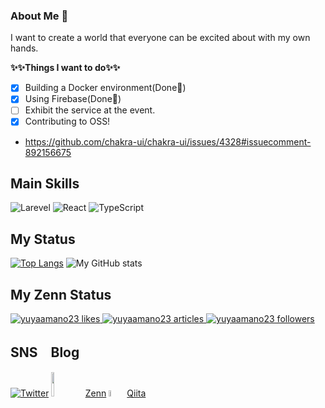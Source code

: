 ### About Me 👋

I want to create a world that everyone can be excited about with my own hands.

**✨✨Things I want to do✨✨**<br>
- [x] Building a Docker environment(Done💪)
- [x] Using Firebase(Done💪)
- [ ] Exhibit the service at the event.
- [x] Contributing to OSS!
 - https://github.com/chakra-ui/chakra-ui/issues/4328#issuecomment-892156675


## Main Skills

![Larevel](https://www.vectorlogo.zone/logos/laravel/laravel-icon.svg)
![React](https://www.vectorlogo.zone/logos/reactjs/reactjs-icon.svg)
![TypeScript](https://www.vectorlogo.zone/logos/typescriptlang/typescriptlang-icon.svg)

## My Status

[![Top Langs](https://github-readme-stats.vercel.app/api/top-langs/?username=yuyaamano23&layout=compact)](https://github.com/yuyaamano23)
![My GitHub stats](https://github-readme-stats.vercel.app/api?username=yuyaamano23&show_icons=true&theme=flag-india)

## My Zenn Status
<!-- Like のバッジ -->
  <a href="https://zenn.dev/yuyaamano23">
    <img src="https://zenn.badge.nikaera.com/s/yuyaamano23/likes?style=plastic" alt="yuyaamano23 likes" />
  </a>

  <!-- Articles のバッジ -->
  <a href="https://zenn.dev/yuyaamano23/articles">
    <img src="https://zenn.badge.nikaera.com/s/yuyaamano23/articles?style=plastic" alt="yuyaamano23 articles" />
  </a>

  <!-- Followers のバッジ -->
  <a href="https://zenn.dev/yuyaamano23/followers">
    <img src="https://zenn.badge.nikaera.com/s/yuyaamano23/followers?style=plastic" alt="yuyaamano23 followers" />
  </a>

## SNS　Blog

[![Twitter](https://www.vectorlogo.zone/logos/twitter/twitter-ar21.svg)](https://twitter.com/Yuya2218)
<img src="https://user-images.githubusercontent.com/58542696/107915561-0f7d7080-6fa8-11eb-97f3-0f92cdb4ca71.png" width="10%">
[Zenn](https://zenn.dev/yuyaamano23)
<img src="https://user-images.githubusercontent.com/58542696/107916312-73ecff80-6fa9-11eb-8c7d-f60763c7374c.png" width="5%">
[Qiita](https://qiita.com/Yuya2218)
